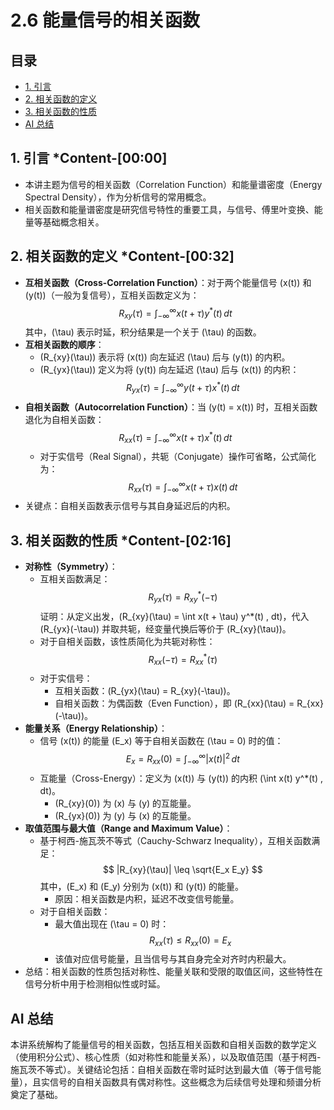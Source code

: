 # 2.6 能量信号的相关函数

## 目录
- [1. 引言](#1-引言)
- [2. 相关函数的定义](#2-相关函数的定义)
- [3. 相关函数的性质](#3-相关函数的性质)
- [AI 总结](#ai-总结)

## 1. 引言 *Content-[00:00]
- 本讲主题为信号的相关函数（Correlation Function）和能量谱密度（Energy Spectral Density），作为分析信号的常用概念。
- 相关函数和能量谱密度是研究信号特性的重要工具，与信号、傅里叶变换、能量等基础概念相关。

## 2. 相关函数的定义 *Content-[00:32]
- **互相关函数（Cross-Correlation Function）**：对于两个能量信号 \(x(t)\) 和 \(y(t)\)（一般为复信号），互相关函数定义为：
  $$
  R_{xy}(\tau) = \int_{-\infty}^{\infty} x(t + \tau) y^*(t) \, dt
  $$
  其中，\(\tau\) 表示时延，积分结果是一个关于 \(\tau\) 的函数。
- **互相关函数的顺序**：
  - \(R_{xy}(\tau)\) 表示将 \(x(t)\) 向左延迟 \(\tau\) 后与 \(y(t)\) 的内积。
  - \(R_{yx}(\tau)\) 定义为将 \(y(t)\) 向左延迟 \(\tau\) 后与 \(x(t)\) 的内积：
    $$
    R_{yx}(\tau) = \int_{-\infty}^{\infty} y(t + \tau) x^*(t) \, dt
    $$
- **自相关函数（Autocorrelation Function）**：当 \(y(t) = x(t)\) 时，互相关函数退化为自相关函数：
  $$
  R_{xx}(\tau) = \int_{-\infty}^{\infty} x(t + \tau) x^*(t) \, dt
  $$
  - 对于实信号（Real Signal），共轭（Conjugate）操作可省略，公式简化为：
    $$
    R_{xx}(\tau) = \int_{-\infty}^{\infty} x(t + \tau) x(t) \, dt
    $$
- 关键点：自相关函数表示信号与其自身延迟后的内积。

## 3. 相关函数的性质 *Content-[02:16]
- **对称性（Symmetry）**：
  - 互相关函数满足：
    $$
    R_{yx}(\tau) = R_{xy}^*(-\tau)
    $$
    证明：从定义出发，\(R_{xy}(\tau) = \int x(t + \tau) y^*(t) \, dt\)，代入 \(R_{yx}(-\tau)\) 并取共轭，经变量代换后等价于 \(R_{xy}(\tau)\)。
  - 对于自相关函数，该性质简化为共轭对称性：
    $$
    R_{xx}(-\tau) = R_{xx}^*(\tau)
    $$
  - 对于实信号：
    - 互相关函数：\(R_{yx}(\tau) = R_{xy}(-\tau)\)。
    - 自相关函数：为偶函数（Even Function），即 \(R_{xx}(\tau) = R_{xx}(-\tau)\)。
- **能量关系（Energy Relationship）**：
  - 信号 \(x(t)\) 的能量 \(E_x\) 等于自相关函数在 \(\tau = 0\) 时的值：
    $$
    E_x = R_{xx}(0) = \int_{-\infty}^{\infty} |x(t)|^2 \, dt
    $$
  - 互能量（Cross-Energy）：定义为 \(x(t)\) 与 \(y(t)\) 的内积 \(\int x(t) y^*(t) \, dt\)。
    - \(R_{xy}(0)\) 为 \(x\) 与 \(y\) 的互能量。
    - \(R_{yx}(0)\) 为 \(y\) 与 \(x\) 的互能量。
- **取值范围与最大值（Range and Maximum Value）**：
  - 基于柯西-施瓦茨不等式（Cauchy-Schwarz Inequality），互相关函数满足：
    $$
    |R_{xy}(\tau)| \leq \sqrt{E_x E_y}
    $$
    其中，\(E_x\) 和 \(E_y\) 分别为 \(x(t)\) 和 \(y(t)\) 的能量。
    - 原因：相关函数是内积，延迟不改变信号能量。
  - 对于自相关函数：
    - 最大值出现在 \(\tau = 0\) 时：
      $$
      R_{xx}(\tau) \leq R_{xx}(0) = E_x
      $$
    - 该值对应信号能量，且当信号与其自身完全对齐时内积最大。
- 总结：相关函数的性质包括对称性、能量关联和受限的取值区间，这些特性在信号分析中用于检测相似性或时延。

## AI 总结
本讲系统解构了能量信号的相关函数，包括互相关函数和自相关函数的数学定义（使用积分公式）、核心性质（如对称性和能量关系），以及取值范围（基于柯西-施瓦茨不等式）。关键结论包括：自相关函数在零时延时达到最大值（等于信号能量），且实信号的自相关函数具有偶对称性。这些概念为后续信号处理和频谱分析奠定了基础。